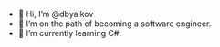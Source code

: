 - 👋 Hi, I’m @dbyalkov
- 👀 I’m on the path of becoming a software engineer.
- 🌱 I’m currently learning C#.

<!---
dbyalkov/dbyalkov is a ✨ special ✨ repository because its `README.md` (this file) appears on your GitHub profile.
You can click the Preview link to take a look at your changes.
--->
